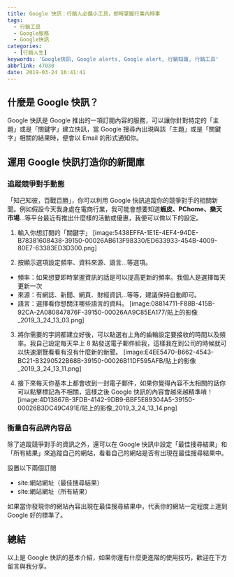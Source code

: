 ```yaml
---
title: Google 快訊：行銷人必備小工具，即時掌握行業內時事
tags:
  - 行銷工具
  - Google服務
  - Google快訊
categories:
  - [行銷人生]
keywords: 'Google快訊, Google alerts, Google alert, 行銷知識, 行銷工具'
abbrlink: 47030
date: 2019-03-24 16:41:41
---
```

## 什麼是 Google 快訊？
Google 快訊是 Google 推出的一項訂閱內容的服務，可以讓你針對特定的「主題」或是「關鍵字」建立快訊，當 Google 搜尋內出現與該「主題」或是「關鍵字」相關的結果時，便會以 Email 的形式通知你。

## 運用 Google 快訊打造你的新聞庫
### 追蹤競爭對手動態
「知己知彼，百戰百勝」，你可以利用 Google 快訊追蹤你的競爭對手的相關新聞。例如假設今天我身處在電商行業，我可能會想要知道**蝦皮、PChome、樂天市場**...等平台最近有推出什麼樣的活動或優惠，我便可以做以下的設定。

<!--more-->

1. 輸入你想訂閱的「關鍵字」
[image:5438EFFA-1E1E-4EF4-94DE-B78381608438-39150-00026AB613F98330/ED633933-454B-4009-80E7-63383ED3D300.png]

2. 按顯示選項設定頻率、資料來源、語言...等選項。
* 頻率：如果想要即時掌握資訊的話是可以提高更新的頻率。我個人是選擇每天更新一次
* 來源：有網誌、新聞、網頁、財經資訊...等等，建議保持自動即可。
* 語言：選擇看你想關注哪些語言的資料。
[image:08814711-F88B-415B-92CA-2A080847876F-39150-00026AA9C85EA177/貼上的影像_2019_3_24_13_03.png]


3. 將你需要的字詞都建立好後，可以點選右上角的齒輪設定要接收的時間以及頻率。我自己設定每天早上 8 點發送電子郵件給我，這樣我在到公司的時候就可以快速瀏覽看看有沒有什麼新的新聞。
[image:E4EE5470-B662-4543-BC21-B3290522B68B-39150-00026B11DF595AFB/貼上的影像_2019_3_24_13_11.png]

4. 接下來每天你基本上都會收到一封電子郵件，如果你覺得內容不太相關的話你可以點擊標記為不相關，這樣之後 Google 快訊的內容會越來越精準唷！
[image:4D13867B-3FDB-4142-9DB9-BBF5E89304A5-39150-00026B3DC49C491E/貼上的影像_2019_3_24_13_14.png]

### 衡量自有品牌內容品
除了追蹤競爭對手的資訊之外，還可以在 Google 快訊中設定「最佳搜尋結果」和「所有結果」來追蹤自己的網站，看看自己的網站是否有出現在最佳搜尋結果中。

設置以下兩個訂閱
* site:網站網址（最佳搜尋結果）
* site:網站網址（所有結果）

如果當你發現你的網站內容出現在最佳搜尋結果中，代表你的網站一定程度上達到 Google 好的標準了。

## 總結
以上是 Google 快訊的基本介紹，如果你還有什麼更進階的使用技巧，歡迎在下方留言與我分享。
